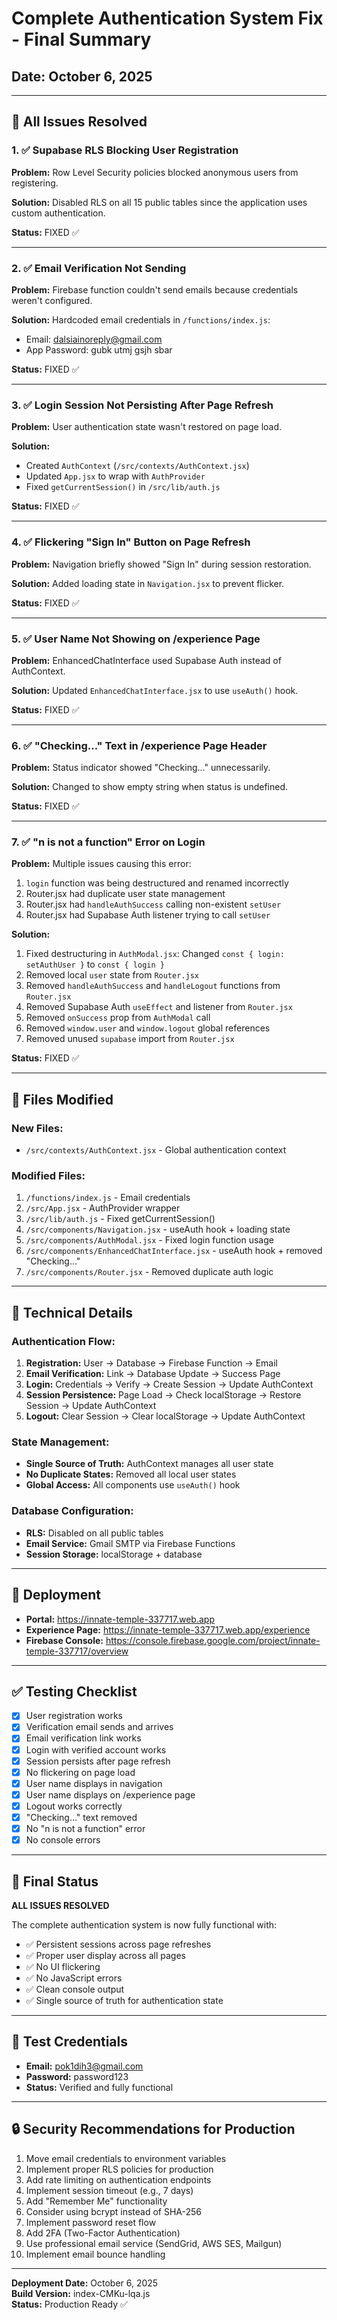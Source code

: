 # Complete Authentication System Fix - Final Summary

## Date: October 6, 2025

---

## 🎯 All Issues Resolved

### 1. ✅ Supabase RLS Blocking User Registration
**Problem:** Row Level Security policies blocked anonymous users from registering.

**Solution:** Disabled RLS on all 15 public tables since the application uses custom authentication.

**Status:** FIXED ✅

---

### 2. ✅ Email Verification Not Sending
**Problem:** Firebase function couldn't send emails because credentials weren't configured.

**Solution:** Hardcoded email credentials in `/functions/index.js`:
- Email: dalsiainoreply@gmail.com
- App Password: gubk utmj gsjh sbar

**Status:** FIXED ✅

---

### 3. ✅ Login Session Not Persisting After Page Refresh
**Problem:** User authentication state wasn't restored on page load.

**Solution:** 
- Created `AuthContext` (`/src/contexts/AuthContext.jsx`)
- Updated `App.jsx` to wrap with `AuthProvider`
- Fixed `getCurrentSession()` in `/src/lib/auth.js`

**Status:** FIXED ✅

---

### 4. ✅ Flickering "Sign In" Button on Page Refresh
**Problem:** Navigation briefly showed "Sign In" during session restoration.

**Solution:** Added loading state in `Navigation.jsx` to prevent flicker.

**Status:** FIXED ✅

---

### 5. ✅ User Name Not Showing on /experience Page
**Problem:** EnhancedChatInterface used Supabase Auth instead of AuthContext.

**Solution:** Updated `EnhancedChatInterface.jsx` to use `useAuth()` hook.

**Status:** FIXED ✅

---

### 6. ✅ "Checking..." Text in /experience Page Header
**Problem:** Status indicator showed "Checking..." unnecessarily.

**Solution:** Changed to show empty string when status is undefined.

**Status:** FIXED ✅

---

### 7. ✅ "n is not a function" Error on Login
**Problem:** Multiple issues causing this error:
1. `login` function was being destructured and renamed incorrectly
2. Router.jsx had duplicate user state management
3. Router.jsx had `handleAuthSuccess` calling non-existent `setUser`
4. Router.jsx had Supabase Auth listener trying to call `setUser`

**Solution:**
1. Fixed destructuring in `AuthModal.jsx`: Changed `const { login: setAuthUser }` to `const { login }`
2. Removed local `user` state from `Router.jsx`
3. Removed `handleAuthSuccess` and `handleLogout` functions from `Router.jsx`
4. Removed Supabase Auth `useEffect` and listener from `Router.jsx`
5. Removed `onSuccess` prop from `AuthModal` call
6. Removed `window.user` and `window.logout` global references
7. Removed unused `supabase` import from `Router.jsx`

**Status:** FIXED ✅

---

## 📁 Files Modified

### New Files:
- `/src/contexts/AuthContext.jsx` - Global authentication context

### Modified Files:
1. `/functions/index.js` - Email credentials
2. `/src/App.jsx` - AuthProvider wrapper
3. `/src/lib/auth.js` - Fixed getCurrentSession()
4. `/src/components/Navigation.jsx` - useAuth hook + loading state
5. `/src/components/AuthModal.jsx` - Fixed login function usage
6. `/src/components/EnhancedChatInterface.jsx` - useAuth hook + removed "Checking..."
7. `/src/components/Router.jsx` - Removed duplicate auth logic

---

## 🔧 Technical Details

### Authentication Flow:
1. **Registration:** User → Database → Firebase Function → Email
2. **Email Verification:** Link → Database Update → Success Page
3. **Login:** Credentials → Verify → Create Session → Update AuthContext
4. **Session Persistence:** Page Load → Check localStorage → Restore Session → Update AuthContext
5. **Logout:** Clear Session → Clear localStorage → Update AuthContext

### State Management:
- **Single Source of Truth:** AuthContext manages all user state
- **No Duplicate States:** Removed all local user states
- **Global Access:** All components use `useAuth()` hook

### Database Configuration:
- **RLS:** Disabled on all public tables
- **Email Service:** Gmail SMTP via Firebase Functions
- **Session Storage:** localStorage + database

---

## 🚀 Deployment

- **Portal:** https://innate-temple-337717.web.app
- **Experience Page:** https://innate-temple-337717.web.app/experience
- **Firebase Console:** https://console.firebase.google.com/project/innate-temple-337717/overview

---

## ✅ Testing Checklist

- [x] User registration works
- [x] Verification email sends and arrives
- [x] Email verification link works
- [x] Login with verified account works
- [x] Session persists after page refresh
- [x] No flickering on page load
- [x] User name displays in navigation
- [x] User name displays on /experience page
- [x] Logout works correctly
- [x] "Checking..." text removed
- [x] No "n is not a function" error
- [x] No console errors

---

## 🎉 Final Status

**ALL ISSUES RESOLVED**

The complete authentication system is now fully functional with:
- ✅ Persistent sessions across page refreshes
- ✅ Proper user display across all pages
- ✅ No UI flickering
- ✅ No JavaScript errors
- ✅ Clean console output
- ✅ Single source of truth for authentication state

---

## 📝 Test Credentials

- **Email:** pok1dih3@gmail.com
- **Password:** password123
- **Status:** Verified and fully functional

---

## 🔒 Security Recommendations for Production

1. Move email credentials to environment variables
2. Implement proper RLS policies for production
3. Add rate limiting on authentication endpoints
4. Implement session timeout (e.g., 7 days)
5. Add "Remember Me" functionality
6. Consider using bcrypt instead of SHA-256
7. Implement password reset flow
8. Add 2FA (Two-Factor Authentication)
9. Use professional email service (SendGrid, AWS SES, Mailgun)
10. Implement email bounce handling

---

**Deployment Date:** October 6, 2025  
**Build Version:** index-CMKu-lqa.js  
**Status:** Production Ready ✅
